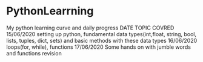 # PythonLearrning
My python learning curve and daily progress
DATE 	                TOPIC COVRED
15/06/2020	setting up python, fundamental data types(int,float, string, bool, lists, tuples, dict, sets) and basic methods with these data types
16/06/2020	loops(for, while), functions
17/06/2020  Some hands on with jumble words and functions revision 
